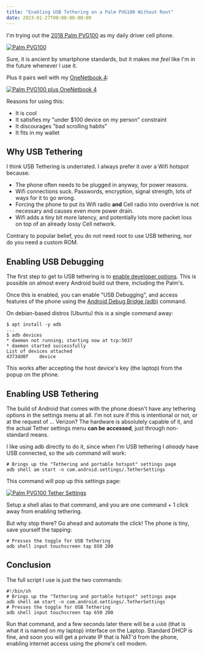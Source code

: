 ```yaml
---
title: "Enabling USB Tethering on a Palm PVG100 Without Root"
date: 2023-01-27T00:00:00-00:00
---
```


I'm trying out the [2018 Palm PVG100](https://www.gsmarena.com/palm_palm-9290.php) as my daily driver cell phone.

[![Palm PVG100](/uploads/2023-01-27-enabling-usb-tethering-pvg-100/palm-pvg100.thumb.jpg)](/uploads/2023-01-27-enabling-usb-tethering-pvg-100/plam-pvg100.jpg)

Sure, it is ancient by smartphone standards, but it makes me _feel_ like I'm in the future whenever I use it.

Plus it pairs well with my [OneNetbook 4](https://www.1netbook.com/businesepc/onenetbook-4-platinum/):

[![Palm PVG100 plus OneNetbook 4](/uploads/2023-01-27-enabling-usb-tethering-pvg-100/palm-pvg100-one-netbook4.thumb.jpg)](/uploads/2023-01-27-enabling-usb-tethering-pvg-100/palm-pvg100-one-netbook4.jpg)

Reasons for using this:

* It is cool
* It satisfies my "under $100 device on my person" constraint
* It discourages "bad scrolling habits"
* It fits in my wallet

## Why USB Tethering

I think USB Tethering is underrated.
I always prefer it over a Wifi hotspot because:

* The phone often needs to be plugged in anyway, for power reasons.
* Wifi connections suck. Passwords, encryption, signal strength, lots of ways for it to go wrong.
* Forcing the phone to put its Wifi radio **and** Cell radio into overdrive is not necessary and causes even more power drain.
* Wifi adds a tiny bit more latency, and potentially lots more packet loss on top of an already lossy Cell network.

Contrary to popular belief, you do _not_ need root to use USB tethering, nor do you need a custom ROM.

## Enabling USB Debugging

The first step to get to USB tethering is to [enable developer options](https://developer.android.com/studio/debug/dev-options).
This is possible on almost every Android build out there, including the Palm's.

Once this is enabled, you can enable "USB Debugging", and access features of the phone using the [Android Debug Bridge (adb)](https://developer.android.com/studio/command-line/adb) command.

On debian-based distros (Ubuntu) this is a single command away:

```
$ apt install -y adb
...
$ adb devices
* daemon not running; starting now at tcp:5037
* daemon started successfully
List of devices attached
4373dd0f	device

```

This works after accepting the host device's key (the laptop) from the popup on the phone.

## Enabling USB Tethering

The build of Android that comes with the phone doesn't have any tethering options in the settings menu at all.
I'm not sure if this is intentional or not, or at the request of ... Verizon?
The hardware is absolutely capable of it, and the actual Tether settings menu **can be accessed**, just through non-standard means.

I like using adb directly to do it, since when I'm USB tethering I _already_ have USB connected, so the `adb` command will work:

```
# Brings up the "Tethering and portable hotspot" settings page
adb shell am start -n com.android.settings/.TetherSettings
```

This command will pop up this settings page:

[![Palm PVG100 Tether Settings](/uploads/2023-01-27-enabling-usb-tethering-pvg-100/tethering-screenshot.thumb.png)](/uploads/2023-01-27-enabling-usb-tethering-pvg-100/tethering-screenshot.png)

Setup a shell alias to that command, and you are one command + 1 click away from enabling tethering.

But why stop there?
Go ahead and automate the click!
The phone is tiny, save yourself the tapping:

```
# Presses the toggle for USB Tethering
adb shell input touchscreen tap 650 200
```

## Conclusion

The full script I use is just the two commands:

```
#!/bin/sh
# Brings up the "Tethering and portable hotspot" settings page
adb shell am start -n com.android.settings/.TetherSettings
# Presses the toggle for USB Tethering
adb shell input touchscreen tap 650 200
```

Run that command, and a few seconds later there will be a `usb0` (that is what it is named on my laptop) interface on the Laptop.
Standard DHCP is fine, and soon you will get a private IP that is NAT'd from the phone, enabling internet access using the phone's cell modem.
